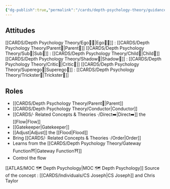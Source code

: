 ```yaml
---
{"dg-publish":true,"permalink":"/cards/depth-psychology-theory/guidance-function/","created":"2023-01-06T19:41:31.006+01:00","updated":"2023-05-27T15:36:22.081+02:00"}
---
```



## Attitudes
[[CARDS/Depth Psychology Theory/Ego🙋‍♂️\|Ego🙋‍♂️]] : [[CARDS/Depth Psychology Theory/Parent🤨\|Parent🤨]] 
[[CARDS/Depth Psychology Theory/Sub🤸\|Sub🤸]] : [[CARDS/Depth Psychology Theory/Child👼\|Child👼]]
[[CARDS/Depth Psychology Theory/Shadow👥\|Shadow👥]] : [[CARDS/Depth Psychology Theory/Critic🤔\|Critic🤔]]
[[CARDS/Depth Psychology Theory/Superego👹\|Superego👹]] : [[CARDS/Depth Psychology Theory/Trickster🤡\|Trickster🤡]]

## Roles
- [[CARDS/Depth Psychology Theory/Parent🤨\|Parent]]
- [[CARDS/Depth Psychology Theory/Conductor\|Conductor]]
- [[CARDS/· Related Concepts & Theories ·/Direct➡️\|Direct➡️]] the [[Flow\|Flow]]
- [[Gatekeeper\|Gatekeeper]]
- [[Adjust\|Adjust]] the [[Flood\|Flood]]
- Bring [[CARDS/· Related Concepts & Theories ·/Order\|Order]]
- Learns from the [[CARDS/Depth Psychology Theory/Gateway Function⛩️\|Gateway Function⛩️]]
- Control the flow 


[[ATLAS/MOC 🗺️ Depth Psychology\|MOC 🗺️ Depth Psychology]]
Source of the concept : [[CARDS/Individuals/CS Joseph\|CS Joseph]] and Chris Taylor